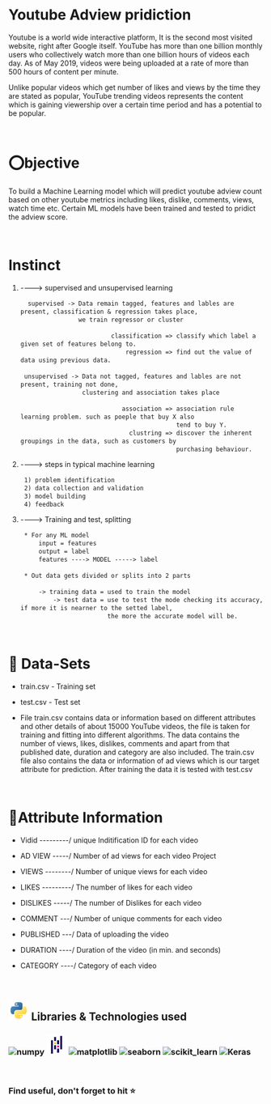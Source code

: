 # Youtube Adview pridiction
Youtube is a world wide interactive platform, It is the second most visited website, right after Google itself. YouTube has more than one billion monthly users who collectively watch more than one billion hours of videos each day. As of May 2019, videos were being uploaded at a rate of more than 500 hours of content per minute.

Unlike popular videos which get number of likes and views by the time they are stated as popular, YouTube trending videos represents the content which is gaining viewership over a certain time period and has a potential to be
popular. 


<p>&nbsp</p>

# ⭕bjective
To build a Machine Learning model which will predict youtube adview count based on other youtube metrics including likes, dislike, comments, views, watch time etc.
Certain ML models have been trained and tested to pridict the adview score. 

<p>&nbsp</p>

# Instinct
1. ----> supervised and unsupervised learning
   
		 supervised -> Data remain tagged, features and lables are present, classification & regression takes place,
                       we train regressor or cluster

                                classification => classify which label a given set of features belong to.
                                    regression => find out the value of data using previous data.

		unsupervised -> Data not tagged, features and lables are not present, training not done, 
                        clustering and association takes place
						 
                                   association => association rule learning problem. such as poeple that buy X also 
                                                  tend to buy Y.
                                     clustring => discover the inherent groupings in the data, such as customers by 
                                                  purchasing behaviour.
                                    
				

3. ----> steps in typical machine learning 	
   
   		1) problem identification
		2) data collection and validation 
		3) model building
		4) feedback


4. ----> Training and test, splitting
   		
		* For any ML model 
			input = features
			output = label
			features ----> MODEL -----> label

		* Out data gets divided or splits into 2 parts 
    
            -> training data = used to train the model
                -> test data = use to test the mode checking its accuracy, if more it is nearner to the setted label, 
                               the more the accurate model will be.

  

<p>&nbsp</p>

# 📂 Data-Sets
* train.csv - Training set

* test.csv - Test set

* File train.csv contains data or information based on different attributes and other details of about 15000 YouTube videos, the file is taken for training and fitting into different algorithms. The data contains the number of views, likes, dislikes, comments and apart from that published date, duration and category are also included. The train.csv file also contains the data or information of ad views which is our target attribute for prediction. After training the data it is tested with test.csv 
  
<p>&nbsp</p>

# 📎Attribute Information

   * Vidid ---------/ unique Inditification ID for each video

   * AD VIEW -----/ Number of ad views for each video Project

   * VIEWS --------/ Number of unique views for each video

   * LIKES ---------/ The number of likes for each video

   * DISLIKES -----/ The number of Dislikes for each video

   * COMMENT ---/ Number of unique comments for each video

   * PUBLISHED ---/ Data of uploading the video

   * DURATION ----/ Duration of the video (in min. and seconds)

   * CATEGORY ----/ Category of each video
  
<p>&nbsp</p>

## <a href="https://www.python.org" target="_blank" rel="noreferrer"> <img src="https://raw.githubusercontent.com/devicons/devicon/master/icons/python/python-original.svg" alt="python" width="40" height="40"/></a> Libraries & Technologies used

### <img src="https://numpy.org/images/logo.svg" alt="numpy" height="40" width="40"> <img src="https://raw.githubusercontent.com/devicons/devicon/2ae2a900d2f041da66e950e4d48052658d850630/icons/pandas/pandas-original.svg" alt="pandas" width="40" height="40"/> <img src="https://matplotlib.org/_static/images/logo2.svg" alt="matplotlib" width="60" height="40"/> <img src="https://seaborn.pydata.org/_images/logo-mark-lightbg.svg" alt="seaborn" width="40" height="40"/> <img src="https://upload.wikimedia.org/wikipedia/commons/0/05/Scikit_learn_logo_small.svg" alt="scikit_learn" width="40" height="40"/> <img src="https://keras.io/img/logo.png" alt="Keras" width="80" height="40"/>

<p>&nbsp</p>

<h3>Find useful, don't forget to hit ⭐</h3>
